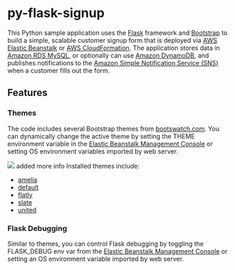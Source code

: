 # py-flask-signup
This Python sample application uses the [Flask](http://flask.pocoo.org/) framework and [Bootstrap](http://getbootstrap.com/) to build a simple, scalable customer signup form that is deployed via [AWS Elastic Beanstalk](http://aws.amazon.com/elasticbeanstalk/) or [AWS CloudFormation](http://aws.amazon.com/cloudformation/). The application stores data in [Amazon RDS MySQL](http://aws.amazon.com/rds/), or optionally can use [Amazon DynamoDB](http://aws.amazon.com/dynamodb/), and publishes notifications to the [Amazon Simple Notification Service (SNS)](http://aws.amazon.com/sns/) when a customer fills out the form.

## Features

### Themes
The code includes several Bootstrap themes from [bootswatch.com](http://bootswatch.com/). You can dynamically change the active theme by setting the THEME environment variable in the [Elastic Beanstalk Management Console](https://console.aws.amazon.com/elasticbeanstalk) or setting OS environment variables imported by web server.

![](misc/theme-flow.png)
added more info
Installed themes include:

* [amelia](http://bootswatch.com/amelia)
* [default](http://bootswatch.com/default)
* [flatly](http://bootswatch.com/flatly)
* [slate](http://bootswatch.com/slate)
* [united](http://bootswatch.com/united)

### Flask Debugging
Similar to themes, you can control Flask debugging by toggling the FLASK_DEBUG env var from the [Elastic Beanstalk Management Console](https://console.aws.amazon.com/elasticbeanstalk) or setting an OS environment variable imported by web server.
